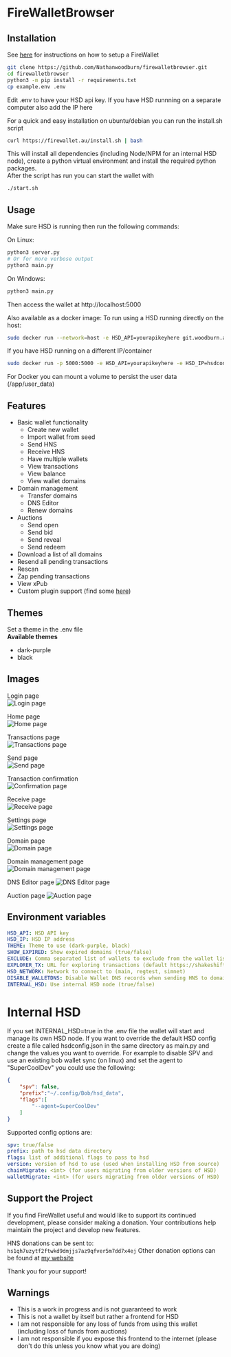 # FireWalletBrowser
## Installation

See [here](https://firewallet.au/setup) for instructions on how to setup a FireWallet

```bash
git clone https://github.com/Nathanwoodburn/firewalletbrowser.git
cd firewalletbrowser
python3 -m pip install -r requirements.txt
cp example.env .env
```

Edit .env to have your HSD api key.
If you have HSD runnning on a separate computer also add the IP here

For a quick and easy installation on ubuntu/debian you can run the install.sh script
```bash
curl https://firewallet.au/install.sh | bash
```
This will install all dependencies (including Node/NPM for an internal HSD node), create a python virtual environment and install the required python packages.  
After the script has run you can start the wallet with
```bash
./start.sh
```


## Usage

Make sure HSD is running then run the following commands:

On Linux:
```bash
python3 server.py
# Or for more verbose output
python3 main.py
```

On Windows:
```bash
python3 main.py
```


Then access the wallet at http://localhost:5000


Also available as a docker image:
To run using a HSD running directly on the host:

```bash
sudo docker run --network=host -e HSD_API=yourapikeyhere git.woodburn.au/nathanwoodburn/firewallet:latest
```

If you have HSD running on a different IP/container

```bash
sudo docker run -p 5000:5000 -e HSD_API=yourapikeyhere -e HSD_IP=hsdcontainer git.woodburn.au/nathanwoodburn/firewallet:latest
```

For Docker you can mount a volume to persist the user data (/app/user_data)

## Features
- Basic wallet functionality
  - Create new wallet
  - Import wallet from seed
  - Send HNS
  - Receive HNS
  - Have multiple wallets
  - View transactions
  - View balance
  - View wallet domains
- Domain management
  - Transfer domains
  - DNS Editor
  - Renew domains
- Auctions
  - Send open
  - Send bid
  - Send reveal
  - Send redeem
- Download a list of all domains
- Resend all pending transactions
- Rescan
- Zap pending transactions
- View xPub
- Custom plugin support (find some [here](https://git.woodburn.au/nathanwoodburn?tab=repositories&q=plugin&sort=recentupdate))

## Themes
Set a theme in the .env file  
**Available themes**  
- dark-purple
- black

## Images
Login page  
![Login page](assets/login.png)

Home page  
![Home page](assets/home.png)

Transactions page  
![Transactions page](assets/transactions.png)

Send page  
![Send page](assets/send.png)

Transaction confirmation  
![Confirmation page](assets/confirmation.png)

Receive page  
![Receive page](assets/receive.png)

Settings page  
![Settings page](assets/settings.png)

Domain page  
![Domain page](assets/domain.png)

Domain management page  
![Domain management page](assets/domainmanage.png)

DNS Editor page
![DNS Editor page](assets/dnseditor.png)

Auction page
![Auction page](assets/auction.png)

## Environment variables

```yaml
HSD_API: HSD API key
HSD_IP: HSD IP address
THEME: Theme to use (dark-purple, black)
SHOW_EXPIRED: Show expired domains (true/false)
EXCLUDE: Comma separated list of wallets to exclude from the wallet list (default primary)
EXPLORER_TX: URL for exploring transactions (default https://shakeshift.com/transaction/)
HSD_NETWORK: Network to connect to (main, regtest, simnet)
DISABLE_WALLETDNS: Disable Wallet DNS records when sending HNS to domains (true/false)
INTERNAL_HSD: Use internal HSD node (true/false)
```



# Internal HSD

If you set INTERNAL_HSD=true in the .env file the wallet will start and manage its own HSD node. If you want to override the default HSD config create a file called hsdconfig.json in the same directory as main.py and change the values you want to override. For example to disable SPV and use an existing bob wallet sync (on linux) and set the agent to "SuperCoolDev" you could use the following:
```json
{
    "spv": false,
    "prefix":"~/.config/Bob/hsd_data",
    "flags":[
        "--agent=SuperCoolDev"
    ]
}
```

Supported config options are:
```yaml
spv: true/false
prefix: path to hsd data directory
flags: list of additional flags to pass to hsd
version: version of hsd to use (used when installing HSD from source)
chainMigrate: <int> (for users migrating from older versions of HSD)
walletMigrate: <int> (for users migrating from older versions of HSD)
```

## Support the Project

If you find FireWallet useful and would like to support its continued development, please consider making a donation. Your contributions help maintain the project and develop new features.

HNS donations can be sent to: `hs1qh7uzytf2ftwkd9dmjjs7az9qfver5m7dd7x4ej`
Other donation options can be found at [my website](https://nathan.woodburn.au/donate)

Thank you for your support!

## Warnings

- This is a work in progress and is not guaranteed to work
- This is not a wallet by itself but rather a frontend for HSD
- I am not responsible for any loss of funds from using this wallet (including loss of funds from auctions)
- I am not responsible if you expose this frontend to the internet (please don't do this unless you know what you are doing)